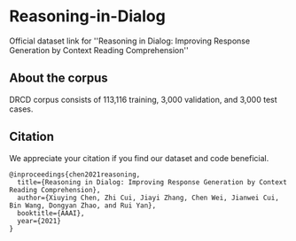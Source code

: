 # Reasoning-in-Dialog

Official dataset link for ''Reasoning in Dialog: Improving Response Generation by Context Reading Comprehension''

## About the corpus
DRCD corpus consists of 113,116 training, 3,000 validation, and 3,000 test cases.

## Citation
We appreciate your citation if you find our dataset and code beneficial.

```
@inproceedings{chen2021reasoning,
  title={Reasoning in Dialog: Improving Response Generation by Context Reading Comprehension},
  author={Xiuying Chen, Zhi Cui, Jiayi Zhang, Chen Wei, Jianwei Cui, Bin Wang, Dongyan Zhao, and Rui Yan},
  booktitle={AAAI},
  year={2021}
}

```
